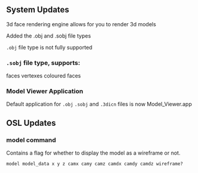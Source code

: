 ## System Updates

3d face rendering engine allows for you to render 3d models

Added the .obj and .sobj file types

`.obj` file type is not fully supported

### `.sobj` file type, supports:
faces
vertexes
coloured faces

### Model Viewer Application
Default application for `.obj` `.sobj` and `.3dicn` files is now Model_Viewer.app


## OSL Updates

### model command
Contains a flag for whether to display the model as a wireframe or not.

`model model_data x y z camx camy camz camdx camdy camdz wireframe?`
